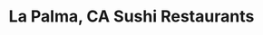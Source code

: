 ---
layout: city
title: La Palma, CA Sushi Restaurants
permalink: /california/la-palma/
stateAbbr: CA
stateName: California
cityName: La Palma

---